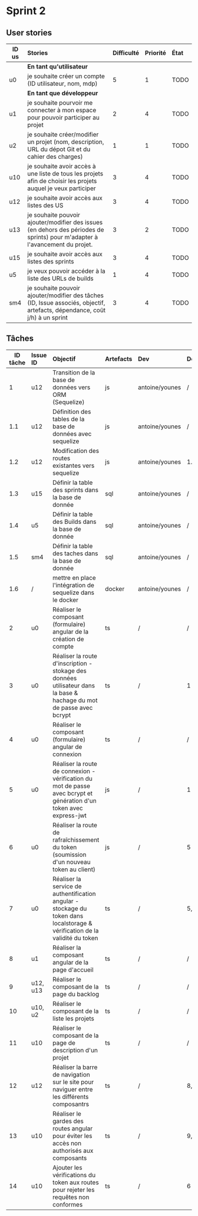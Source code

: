 # Sprint 2

## User stories

| ID us | Stories | Difficulté | Priorité | État |
|-------|:--------|:-----------|:---------|:-----|
|      | **En tant qu'utilisateur**              |
| u0   | je souhaite créer un compte (ID utilisateur, nom, mdp) | 5 | 1 | TODO |
|      | **En tant que développeur**             |
| u1   | je souhaite pourvoir me connecter à mon espace pour pouvoir participer au projet | 2 | 4 | TODO |
| u2   | je souhaite créer/modifier un projet (nom, description, URL du dépot Git et du cahier des charges) | 1 | 1 | TODO |
| u10  | je souhaite avoir accès à une liste de tous les projets afin de choisir les projets auquel je veux participer | 3 | 4 | TODO |
| u12  | je souhaite avoir accès aux listes des US | 3 | 4 | TODO |
| u13  | je souhaite pouvoir ajouter/modifier des issues (en dehors des périodes de sprints) pour m'adapter à l'avancement du projet. | 3 | 2 | TODO |
| u15  | je souhaite avoir accès aux listes des sprints | 3 | 4 | TODO |
| u5   | je veux pouvoir accéder à la liste des URLs de builds | 1 | 4 |TODO|
| sm4  | je souhaite pouvoir ajouter/modifier des tâches (ID, Issue associés, objectif, artefacts, dépendance, coût j/h) à un sprint | 3 | 4 |TODO|

## Tâches

| ID tâche | Issue ID | Objectif | Artefacts | Dev | Dépendance | État |
|----|:--------|:-----------|:---------|:-----|:--------|:------|
| 1 | u12 | Transition de la base de données vers ORM (Sequelize) | js | antoine/younes | / | TODO |
| 1.1 | u12 | Définition des tables de la base de données avec sequelize | js | antoine/younes | / | TODO |
| 1.2 | u12 | Modification des routes existantes vers sequelize | js | antoine/younes | 1.1 | TODO |
| 1.3 | u15 | Définir la table des sprints dans la base de donnée | sql | antoine/younes | / | DONE |
| 1.4 | u5 | Définir la table des Builds dans la base de donnée | sql | antoine/younes | / | DONE |
| 1.5 | sm4 | Définir la table des taches dans la base de donnée | sql | antoine/younes | / | DONE |
| 1.6 | / | mettre en place l'intégration de sequelize dans le docker | docker | antoine/younes | / | TODO |
| 2 | u0 | Réaliser le composant (formulaire) angular de la création de compte | ts | / | / | TODO |
| 3 | u0 | Réaliser la route d'inscription - stokage des données utilisateur dans la base & hachage du mot de passe avec bcrypt | ts | / | 1 | TODO |
| 4 | u0 | Réaliser le composant (formulaire) angular de connexion | ts | / | / | TODO |
| 5 | u0 | Réaliser la route de connexion - vérification du mot de passe avec bcrypt et génération d'un token avec express-jwt | js | / | 1 | TODO |
| 6 | u0 | Réaliser la route de rafraîchissement du token (soumission d'un nouveau token au client) | js | / | 5 | TODO |
| 7 | u0 | Réaliser la service de authentification angular - stockage du token dans localstorage & vérification de la validité du token | ts | / | 5, 6 | TODO |
| 8 | u1 | Réaliser la composant angular de la page d'accueil | ts | / | / | TODO |
| 9 | u12, u13 | Réaliser le composant de la page du backlog | ts | / | / | TODO |
| 10 | u10, u2 | Réaliser le composant de la liste les projets | ts | / | / | TODO |
| 11 | u10 | Réaliser le composant de la page de description d'un projet| ts | / | / | TODO |
| 12 | u12 | Réaliser la barre de navigation sur le site pour naviguer entre les différents composantrs | ts | / | 8, 9, 10, 11  | TODO |
| 13 | u10 | Réaliser le gardes des routes angular pour éviter les accès non authorisés aux composants | ts | / | 9, 10, 11 | TODO |
| 14 | u10 | Ajouter les vérifications du token aux routes pour rejeter les requêtes non conformes | ts | / | 6  | TODO |
